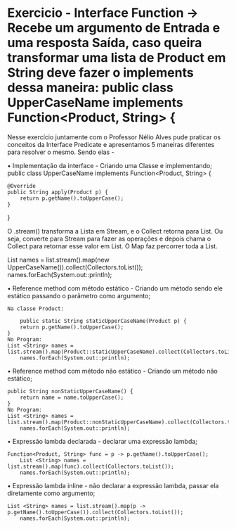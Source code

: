 # Exercicio - Interface Function -> Recebe um argumento de Entrada e uma resposta Saída, caso queira transformar uma lista de Product em String deve fazer o implements dessa maneira: public class UpperCaseName implements Function<Product, String> {

Nesse exercício juntamente com o Professor Nélio Alves pude praticar os conceitos da Interface Predicate e apresentamos 5 maneiras diferentes para resolver o mesmo. Sendo elas -

• Implementação da interface - Criando uma Classe e implementando;
public class UpperCaseName implements Function<Product, String> {

	@Override
	public String apply(Product p) {
		return p.getName().toUpperCase();
	}
}

O .stream() transforma a Lista em Stream, e o Collect retorna para List. Ou seja, converte para Stream para fazer as operações e depois chama o Collect para retornar esse valor em List. O Map faz percorrer toda a List.

List <String> names = list.stream().map(new UpperCaseName()).collect(Collectors.toList());
    	names.forEach(System.out::println);


• Reference method com método estático - Criando um método sendo ele estático passando o parâmetro como argumento;

	Na classe Product:

		public static String staticUpperCaseName(Product p) {
		return p.getName().toUpperCase();
	}
	No Program:
	List <String> names = list.stream().map(Product::staticUpperCaseName).collect(Collectors.toList());
    	names.forEach(System.out::println);

• Reference method com método não estático - Criando um método não estático;

	public String nonStaticUpperCaseName() {
		return name = name.toUpperCase();
	}
	No Program:
	List <String> names = list.stream().map(Product::nonStaticUpperCaseName).collect(Collectors.toList());
    	names.forEach(System.out::println);

• Expressão lambda declarada - declarar uma expressão lambda;

	Function<Product, String> func = p -> p.getName().toUpperCase();
    	List <String> names = list.stream().map(func).collect(Collectors.toList());
    	names.forEach(System.out::println);

• Expressão lambda inline - não declarar a expressão lambda, passar ela diretamente como argumento;
	
	List <String> names = list.stream().map(p -> p.getName().toUpperCase()).collect(Collectors.toList());
    	names.forEach(System.out::println);